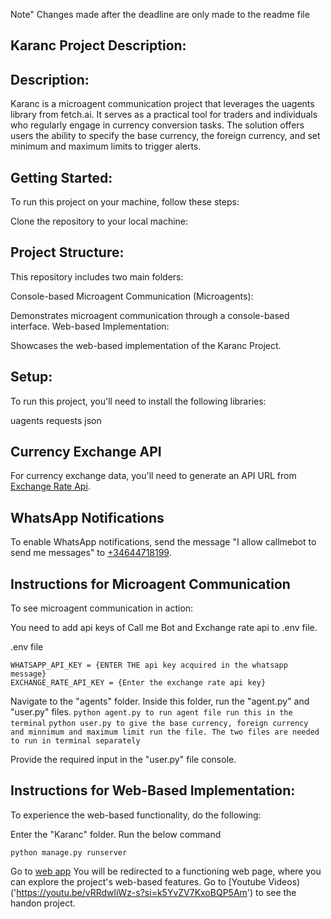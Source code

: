 Note" Changes made after the deadline are only made to the readme file

Karanc Project Description:
-----------------------

Description:
------------
Karanc is a microagent communication project that leverages the uagents library from fetch.ai. It serves as a practical tool for traders and individuals who regularly engage in currency conversion tasks. The solution offers users the ability to specify the base currency, the foreign currency, and set minimum and maximum limits to trigger alerts.

Getting Started:
---------------
To run this project on your machine, follow these steps:

Clone the repository to your local machine:


Project Structure:
------------------
This repository includes two main folders:

Console-based Microagent Communication (Microagents):

Demonstrates microagent communication through a console-based interface.
Web-based Implementation:

Showcases the web-based implementation of the Karanc Project.

Setup:
----------
To run this project, you'll need to install the following libraries:

uagents
requests
json

Currency Exchange API
------------------------
For currency exchange data, you'll need to generate an API URL from [Exchange Rate Api]('https://exchangeratesapi.io/').

WhatsApp Notifications
---------------------
To enable WhatsApp notifications, send the message "I allow callmebot to send me messages" to [+34644718199]('https://wa.me/+34644718199').


Instructions for Microagent Communication
------------------------------------------
To see microagent communication in action:

You need to add api keys of Call me Bot and Exchange rate api to .env file.

.env file
```
WHATSAPP_API_KEY = {ENTER THE api key acquired in the whatsapp message}
EXCHANGE_RATE_API_KEY = {Enter the exchange rate api key}
```
Navigate to the "agents" folder.
Inside this folder, run the "agent.py" and "user.py" files.
```python agent.py to run agent file run this in the terminal```
```python user.py to give the base currency, foreign currency and minnimum and maximum limit run the file. The two files are needed to run in terminal separately```

Provide the required input in the "user.py" file console.

Instructions for Web-Based Implementation:
-----------------------------------------
To experience the web-based functionality, do the following:

Enter the "Karanc" folder.
Run the below command
```
python manage.py runserver
```

Go  to [web app]('127.0.0.1/8000/Karanc')
You will be redirected to a functioning web page, where you can explore the project's web-based features.
Go to [Youtube Videos)('https://youtu.be/vRRdwliWz-s?si=k5YvZV7KxoBQP5Am') to see the handon project.


